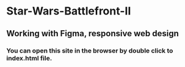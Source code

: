 # Star-Wars-Battlefront-II
## Working with Figma, responsive web design
### You can open this site in the browser by double click to index.html file.
